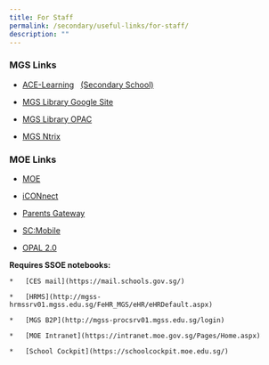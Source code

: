 ```yaml
---
title: For Staff
permalink: /secondary/useful-links/for-staff/
description: ""
---
```

### MGS Links

*   [ACE-Learning](https://www.ace-learning.com.sg/sys/index.html)   [(Secondary School)](https://www.ace-learning.com.sg/sys/index.html)

*   [MGS Library Google Site](https://sites.google.com/mgs.sch.edu.sg/mgslibrary/home?authuser=0)

*   [MGS Library OPAC](https://schoolibrary.moe.edu.sg/methodistgirls/cgi-bin/spydus.exe/MSGTRN/WPAC/HOME)

*   [MGS Ntrix](https://mgs.ntrix.sg/)

### MOE Links

*   [MOE](http://www.moe.gov.sg/)

*   [iCONnect](https://icon.moe.edu.sg/)

*   [Parents Gateway](https://pg.moe.edu.sg/)  

*   [SC:Mobile](https://scmobile.moe.edu.sg/login)

*   [OPAL 2.0](https://idm.opal2.moe.edu.sg/account/login?returnUrl=%2F)

**Requires SSOE notebooks:**

	*   [CES mail](https://mail.schools.gov.sg/)

	*   [HRMS](http://mgss-hrmssrv01.mgss.edu.sg/FeHR_MGS/eHR/eHRDefault.aspx) 

	*   [MGS B2P](http://mgss-procsrv01.mgss.edu.sg/login)

	*   [MOE Intranet](https://intranet.moe.gov.sg/Pages/Home.aspx)  

	*   [School Cockpit](https://schoolcockpit.moe.edu.sg/)